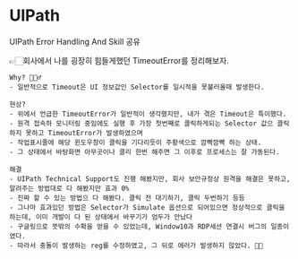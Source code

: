 # UIPath
UIPath Error Handling And Skill 공유

👉🏻회사에서 나를 굉장히 힘들게했던 TimeoutError를 정리해보자.

    Why? 🤷🏻‍♂️
    - 일반적으로 Timeout은 UI 정보값인 Selector를 일시적을 못불러올때 발생한다. 

    현상?
    - 위에서 언급한 TimeoutError가 일반적이 생각했지만, 내가 겪은 Timeout은 특이했다. 
    - 원격 접속하 모니터링 중임에도 실행 후 가장 첫번째로 클릭하게되는 Selector 값으 클릭하지 못하고 TimeoutError가 발생하였으며
    - 작업표시줄에 해당 윈도우창이 클릭을 기다리듯이 주황색으로 깜빡깜빡 하는 상태.
    - 그 상태에서 바탕화면 아무곳이나 클리 한번 해주면 그 이후로 프로세스는 잘 가동된다.
    
    해결
    - UIPath Technical Support도 진행 해봤지만, 회사 보안규정상 원격을 해결은 못하고, 알려주는 방법대로 다 해봤지만 효과 0%
    - 진짜 할 수 있는 방법으 다 해봤다. 클릭 전 대기하기, 클릭 두번하기 등등 
    - 그나마 효과있던 방법은 Selector가 Simulate 옵션으로 되어있으면 정상적으로 클릭을 하는데, 이미 개발이 다 된 상태에서 바꾸기가 엄두가 안났다
    - 구글링으로 뜻밖의 수확을 얻을 수 있었는데, Window10과 RDP세션 연결시 버그의 일종이였다.
    - 따라서 충돌이 발생하는 reg를 수정하였고, 그 뒤로 에러가 발생하지 않았다. 👍🏻
